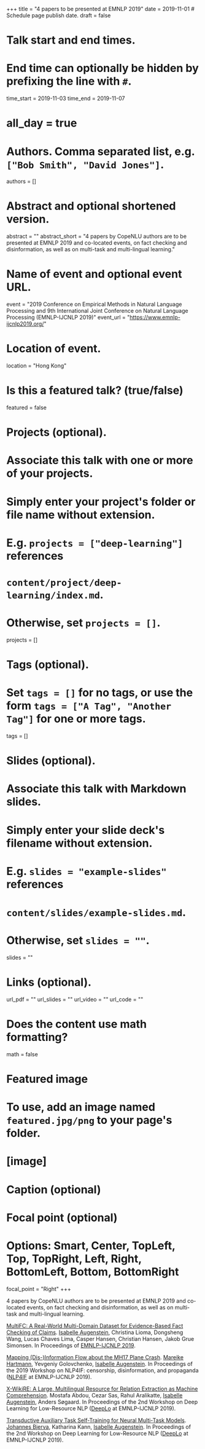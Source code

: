 +++
title = "4 papers to be presented at EMNLP 2019"
date = 2019-11-01  # Schedule page publish date.
draft = false

# Talk start and end times.
#   End time can optionally be hidden by prefixing the line with `#`.
time_start = 2019-11-03
time_end = 2019-11-07
# all_day = true

# Authors. Comma separated list, e.g. `["Bob Smith", "David Jones"]`.
authors = []

# Abstract and optional shortened version.
abstract = ""
abstract_short = "4 papers by CopeNLU authors are to be presented at EMNLP 2019 and co-located events, on fact checking and disinformation, as well as on multi-task and multi-lingual learning."

# Name of event and optional event URL.
event = "2019 Conference on Empirical Methods in Natural Language Processing and 9th International Joint Conference on Natural Language Processing (EMNLP-IJCNLP 2019)"
event_url = "https://www.emnlp-ijcnlp2019.org/"

# Location of event.
location = "Hong Kong"

# Is this a featured talk? (true/false)
featured = false

# Projects (optional).
#   Associate this talk with one or more of your projects.
#   Simply enter your project's folder or file name without extension.
#   E.g. `projects = ["deep-learning"]` references 
#   `content/project/deep-learning/index.md`.
#   Otherwise, set `projects = []`.
projects = []

# Tags (optional).
#   Set `tags = []` for no tags, or use the form `tags = ["A Tag", "Another Tag"]` for one or more tags.
tags = []

# Slides (optional).
#   Associate this talk with Markdown slides.
#   Simply enter your slide deck's filename without extension.
#   E.g. `slides = "example-slides"` references 
#   `content/slides/example-slides.md`.
#   Otherwise, set `slides = ""`.
slides = ""

# Links (optional).
url_pdf = ""
url_slides = ""
url_video = ""
url_code = ""

# Does the content use math formatting?
math = false

# Featured image
# To use, add an image named `featured.jpg/png` to your page's folder. 
# [image]
  # Caption (optional)

  # Focal point (optional)
  # Options: Smart, Center, TopLeft, Top, TopRight, Left, Right, BottomLeft, Bottom, BottomRight
  focal_point = "Right"
+++

4 papers by CopeNLU authors are to be presented at EMNLP 2019 and co-located events, on fact checking and disinformation, as well as on multi-task and multi-lingual learning.

<a href="publication/2019_emnlp_augenstein/">MultiFC: A Real-World Multi-Domain Dataset for Evidence-Based Fact Checking of Claims</a>.
<a href="/authors/isabelle-augenstein/">Isabelle Augenstein</a>, Christina Lioma, Dongsheng Wang, Lucas Chaves Lima, Casper Hansen, Christian Hansen, Jakob Grue Simonsen. In Proceedings of <a href="https://www.emnlp-ijcnlp2019.org/">EMNLP-IJCNLP 2019</a>.

<a href="publication/2019_nlp4if_hartmann/">Mapping (Dis-)Information Flow about the MH17 Plane Crash</a>.
<a href="/authors/mareike-hartmann/">Mareike Hartmann</a>, Yevgeniy Golovchenko, <a href="/authors/isabelle-augenstein/">Isabelle Augenstein</a>. In Proceedings of the 2019 Workshop on NLP4IF: censorship, disinformation, and propaganda (<a href="http://www.netcopia.net/nlp4if/">NLP4IF</a> at EMNLP-IJCNLP 2019).

<a href="publication/2019_deeplo_abdou/">X-WikiRE: A Large, Multilingual Resource for Relation Extraction as Machine Comprehension</a>.
Mostafa Abdou, Cezar Sas, Rahul Aralikatte, <a href="/authors/isabelle-augenstein/">Isabelle Augenstein</a>, Anders Søgaard. In Proceedings of the 2nd Workshop on Deep Learning for Low-Resource NLP (<a href="https://sites.google.com/view/deeplo19/home">DeepLo</a> at EMNLP-IJCNLP 2019).

<a href="publication/2019_deeplo_bjerva/">Transductive Auxiliary Task Self-Training for Neural Multi-Task Models</a>.
<a href="authors/johannes-bjerva/">Johannes Bjerva</a>, Katharina Kann, <a href="/authors/isabelle-augenstein/">Isabelle Augenstein</a>. In Proceedings of the 2nd Workshop on Deep Learning for Low-Resource NLP (<a href="https://sites.google.com/view/deeplo19/home">DeepLo</a> at EMNLP-IJCNLP 2019).

